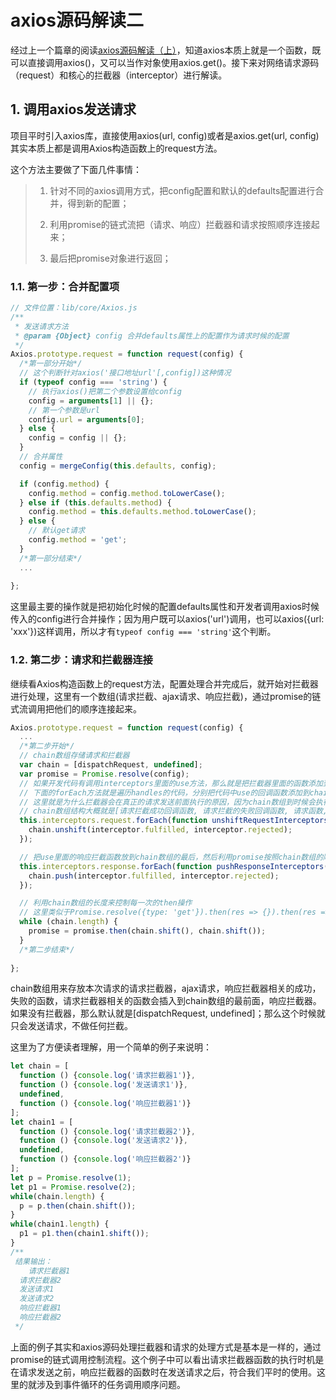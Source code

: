 # axios源码解读二

经过上一个篇章的阅读[axios源码解读（上）](https://juejin.cn/post/6986163536233758734)，知道axios本质上就是一个函数，既可以直接调用axios()，又可以当作对象使用axios.get()。接下来对网络请求源码（request）和核心的拦截器（interceptor）进行解读。



## 1. 调用axios发送请求

项目平时引入axios库，直接使用axios(url, config)或者是axios.get(url, config)其实本质上都是调用Axios构造函数上的request方法。

这个方法主要做了下面几件事情：

> 1. 针对不同的axios调用方式，把config配置和默认的defaults配置进行合并，得到新的配置；
>
> 2. 利用promise的链式流把（请求、响应）拦截器和请求按照顺序连接起来；
> 3. 最后把promise对象进行返回；



### 1.1. **第一步：合并配置项**

```js
// 文件位置：lib/core/Axios.js
/**
 * 发送请求方法
 * @param {Object} config 合并defaults属性上的配置作为请求时候的配置
 */
Axios.prototype.request = function request(config) {
  /*第一部分开始*/
  // 这个判断针对axios('接口地址url'[,config])这种情况
  if (typeof config === 'string') {
    // 执行axios()把第二个参数设置给config
    config = arguments[1] || {}; 
    // 第一个参数是url
    config.url = arguments[0];
  } else {
    config = config || {};
  }
  // 合并属性
  config = mergeConfig(this.defaults, config);

  if (config.method) {
    config.method = config.method.toLowerCase();
  } else if (this.defaults.method) {
    config.method = this.defaults.method.toLowerCase();
  } else {
    // 默认get请求
    config.method = 'get';
  }
  /*第一部分结束*/
  ...
  
};
```

这里最主要的操作就是把初始化时候的配置defaults属性和开发者调用axios时候传入的config进行合并操作；因为用户既可以axios('url')调用，也可以axios({url: 'xxx'})这样调用，所以才有`typeof config === 'string'`这个判断。



### 1.2. 第二步：请求和拦截器连接

继续看Axios构造函数上的request方法，配置处理合并完成后，就开始对拦截器进行处理，这里有一个数组(请求拦截、ajax请求、响应拦截)，通过promise的链式流调用把他们的顺序连接起来。

```js
Axios.prototype.request = function request(config) {
  ...
  /*第二步开始*/
  // chain数组存储请求和拦截器
  var chain = [dispatchRequest, undefined];
  var promise = Promise.resolve(config);
  // 如果开发代码有调用interceptors里面的use方法，那么就是把拦截器里面的函数添加到handles数组里面，
  // 下面的forEach方法就是遍历handles的代码，分别把代码中use的回调函数添加到chain数组的最前面去，
  // 这里就是为什么拦截器会在真正的请求发送前面执行的原因，因为chain数组到时候会执行是按照顺序执行下去的
  // chain数组结构大概就是[请求拦截成功回调函数, 请求拦截的失败回调函数, 请求函数, undefined, 响应拦截成功函数, 响应拦截失败函数]
  this.interceptors.request.forEach(function unshiftRequestInterceptors(interceptor) {
    chain.unshift(interceptor.fulfilled, interceptor.rejected);
  });

  // 把use里面的响应拦截函数放到chain数组的最后，然后利用promise按照chain数组的顺序去执行
  this.interceptors.response.forEach(function pushResponseInterceptors(interceptor) {
    chain.push(interceptor.fulfilled, interceptor.rejected);
  });

  // 利用chain数组的长度来控制每一次的then操作
  // 这里类似于Promise.resolve({type: 'get'}).then(res => {}).then(res => {}).then(res => {})... 有多少个then取决于数组的长度/2，因为数组里面的包含成功，还有失败的回调。
  while (chain.length) {
    promise = promise.then(chain.shift(), chain.shift());
  }
  /*第二步结束*/
  
};

```

chain数组用来存放本次请求的请求拦截器，ajax请求，响应拦截器相关的成功，失败的函数，请求拦截器相关的函数会插入到chain数组的最前面，响应拦截器。如果没有拦截器，那么默认就是[dispatchRequest, undefined]；那么这个时候就只会发送请求，不做任何拦截。

这里为了方便读者理解，用一个简单的例子来说明：

```js
let chain = [
  function () {console.log('请求拦截器1')},
  function () {console.log('发送请求1')},
  undefined,
  function () {console.log('响应拦截器1')}
];
let chain1 = [
  function () {console.log('请求拦截器2')},
  function () {console.log('发送请求2')},
  undefined,
  function () {console.log('响应拦截器2')}
];
let p = Promise.resolve(1);
let p1 = Promise.resolve(2);
while(chain.length) {
  p = p.then(chain.shift());
}
while(chain1.length) {
  p1 = p1.then(chain1.shift());
}
/**
 结果输出：
 	请求拦截器1
  请求拦截器2
  发送请求1
  发送请求2
  响应拦截器1
  响应拦截器2
 */
```

上面的例子其实和axios源码处理拦截器和请求的处理方式是基本是一样的，通过promise的链式调用控制流程。这个例子中可以看出请求拦截器函数的执行时机是在请求发送之前，响应拦截器的函数时在发送请求之后，符合我们平时的使用。这里的就涉及到事件循环的任务调用顺序问题。

